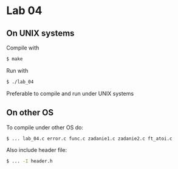 # Lab 04

## On UNIX systems

Compile with

```sh
$ make
```

Run with

```sh
$ ./lab_04
```

Preferable to compile and run under UNIX systems

## On other OS

To compile under other OS do:

```sh
$ ... lab_04.c error.c func.c zadanie1.c zadanie2.c ft_atoi.c
```

Also include header file:

```sh
$ ... -I header.h
```
